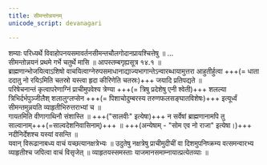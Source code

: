 ```yaml
---
title: सीमन्तोन्नयनम्
unicode_script: devanagari

---
```

शम्याः परिध्यर्थे विवाहोपनयसमावर्तनसीमन्तचौलगोदानप्रायश्चित्तेषु ॥ …  
सीमन्तोन्नयनं प्रथमे गर्भे चतुर्थे मासि ॥ आपस्तम्बगृह्यसूत्र १४.१ ॥  
ब्राह्मणान्भोजयित्वाऽशिषो वाचयित्वाग्नेरुपसमाधानाद्याज्यभागान्तेऽन्वारब्धायामुत्तरा आहुतीर्हुत्वा +++(=  धाता ददातु नो रयिऽमिति चतस्रो यस्त्वा हृदा कीरिणेति चतस्रः)+++ जयादि प्रतिपद्यते ॥  
परिषेचनान्तं कृत्वापरेणाग्निं प्राचीमुपवेश्य त्रेण्या +++(= त्रिषु प्रदेशेषु एनी श्वेती)+++ शलल्या त्रिभिर्दर्भपुञ्जीलैश् शलालुग्लप्सेन +++(= पिशाचोदुम्बरस्य तरुणफलसङ्घातविशेषः)+++ इत्यूर्ध्वं सीमन्तमुन्नयति व्याहृतीभिरुत्तराभ्यां च ॥  
गायतमिति वीणागाथिनौ संशास्ति ॥ +++("सालवीः" इत्येषा)+++ न सर्वेषां ब्राह्मणानामपि तु साल्वानाम्+++(=साल्वदेशनिवासिनाम्)+++ ॥ +++(अन्येषाम् - "सोम एव नो राजा" इत्येषा।)+++ नदीनिर्देशश्च यस्यां वसन्ति ॥  
यवान् विरूढानाबध्य वाचं यच्छत्यानक्षत्रेभ्यः ॥ उदुतेषु नक्षत्रेषु प्राचीमुदीचीं वा दिशमुपनिष्क्रम्य वत्समन्वारभ्य व्याहृतीश्च जपित्वा वाचं विसृजेत् ॥ व्याहृतयस्समस्ताः याजमानसमाम्नायात्प्रत्येतव्याः ॥

